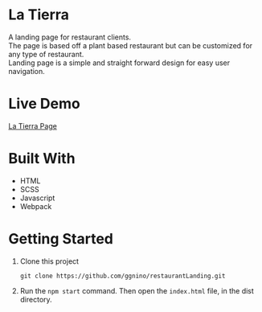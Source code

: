 # La Tierra

A landing page for restaurant clients.\
The page is based off a plant based restaurant but can be customized for any type of restaurant.\
Landing page is a simple and straight forward design for easy user navigation.

# Live Demo

<a href="https://ggnino.github.io/restaurantLanding/" target="_blank" rel="no-referrer">La Tierra Page</a>

# Built With

<ul>
<li>HTML</li>
<li>SCSS</li>
<li>Javascript</li>
<li>Webpack</li>
</ul>

# Getting Started

<ol>
<li>Clone this project <p><code>git clone https://github.com/ggnino/restaurantLanding.git</code></p></li>
<li>Run the <code>npm start</code> command. Then open the <code>index.html</code> file, in the dist directory.</li>
</ol>
